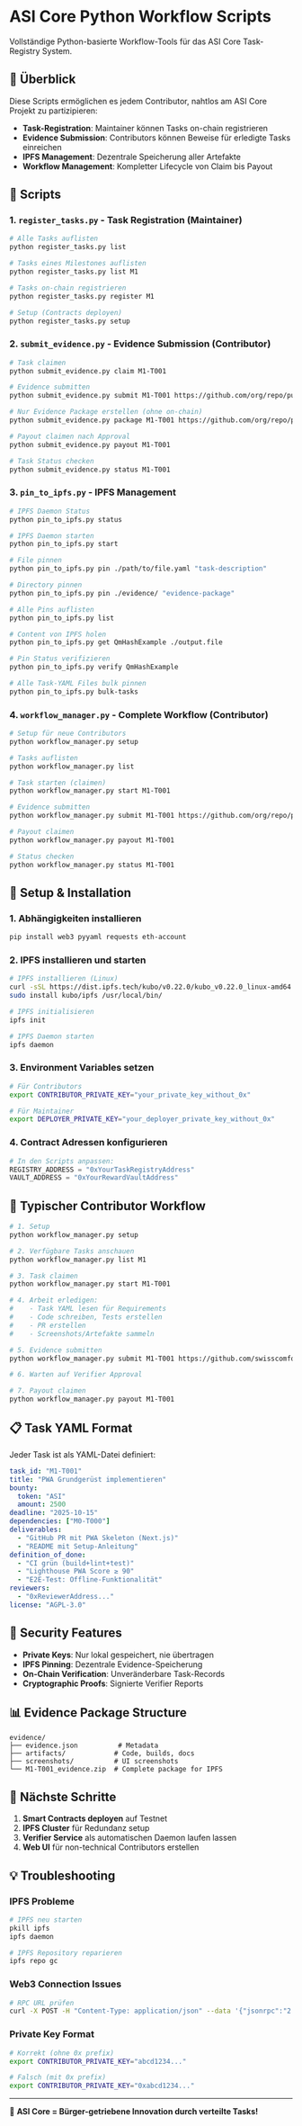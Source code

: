 # ASI Core Python Workflow Scripts

Vollständige Python-basierte Workflow-Tools für das ASI Core Task-Registry System.

## 🎯 Überblick

Diese Scripts ermöglichen es jedem Contributor, nahtlos am ASI Core Projekt zu partizipieren:

- **Task-Registration**: Maintainer können Tasks on-chain registrieren
- **Evidence Submission**: Contributors können Beweise für erledigte Tasks einreichen  
- **IPFS Management**: Dezentrale Speicherung aller Artefakte
- **Workflow Management**: Kompletter Lifecycle von Claim bis Payout

## 📁 Scripts

### 1. `register_tasks.py` - Task Registration (Maintainer)
```bash
# Alle Tasks auflisten
python register_tasks.py list

# Tasks eines Milestones auflisten  
python register_tasks.py list M1

# Tasks on-chain registrieren
python register_tasks.py register M1

# Setup (Contracts deployen)
python register_tasks.py setup
```

### 2. `submit_evidence.py` - Evidence Submission (Contributor)
```bash
# Task claimen
python submit_evidence.py claim M1-T001

# Evidence submitten
python submit_evidence.py submit M1-T001 https://github.com/org/repo/pull/123 ./artifacts/

# Nur Evidence Package erstellen (ohne on-chain)
python submit_evidence.py package M1-T001 https://github.com/org/repo/pull/123

# Payout claimen nach Approval
python submit_evidence.py payout M1-T001

# Task Status checken
python submit_evidence.py status M1-T001
```

### 3. `pin_to_ipfs.py` - IPFS Management
```bash
# IPFS Daemon Status
python pin_to_ipfs.py status

# IPFS Daemon starten
python pin_to_ipfs.py start

# File pinnen
python pin_to_ipfs.py pin ./path/to/file.yaml "task-description"

# Directory pinnen
python pin_to_ipfs.py pin ./evidence/ "evidence-package"

# Alle Pins auflisten
python pin_to_ipfs.py list

# Content von IPFS holen
python pin_to_ipfs.py get QmHashExample ./output.file

# Pin Status verifizieren
python pin_to_ipfs.py verify QmHashExample

# Alle Task-YAML Files bulk pinnen
python pin_to_ipfs.py bulk-tasks
```

### 4. `workflow_manager.py` - Complete Workflow (Contributor)
```bash
# Setup für neue Contributors
python workflow_manager.py setup

# Tasks auflisten
python workflow_manager.py list

# Task starten (claimen)
python workflow_manager.py start M1-T001

# Evidence submitten  
python workflow_manager.py submit M1-T001 https://github.com/org/repo/pull/123 ./artifacts/

# Payout claimen
python workflow_manager.py payout M1-T001

# Status checken
python workflow_manager.py status M1-T001
```

## 🔧 Setup & Installation

### 1. Abhängigkeiten installieren
```bash
pip install web3 pyyaml requests eth-account
```

### 2. IPFS installieren und starten
```bash
# IPFS installieren (Linux)
curl -sSL https://dist.ipfs.tech/kubo/v0.22.0/kubo_v0.22.0_linux-amd64.tar.gz | tar -xz
sudo install kubo/ipfs /usr/local/bin/

# IPFS initialisieren
ipfs init

# IPFS Daemon starten
ipfs daemon
```

### 3. Environment Variables setzen
```bash
# Für Contributors
export CONTRIBUTOR_PRIVATE_KEY="your_private_key_without_0x"

# Für Maintainer  
export DEPLOYER_PRIVATE_KEY="your_deployer_private_key_without_0x"
```

### 4. Contract Adressen konfigurieren
```python
# In den Scripts anpassen:
REGISTRY_ADDRESS = "0xYourTaskRegistryAddress"
VAULT_ADDRESS = "0xYourRewardVaultAddress"
```

## 🚀 Typischer Contributor Workflow

```bash
# 1. Setup
python workflow_manager.py setup

# 2. Verfügbare Tasks anschauen
python workflow_manager.py list M1

# 3. Task claimen
python workflow_manager.py start M1-T001

# 4. Arbeit erledigen:
#    - Task YAML lesen für Requirements
#    - Code schreiben, Tests erstellen
#    - PR erstellen
#    - Screenshots/Artefakte sammeln

# 5. Evidence submitten
python workflow_manager.py submit M1-T001 https://github.com/swisscomfort/asi-core/pull/123 ./build/ ./screenshots/

# 6. Warten auf Verifier Approval

# 7. Payout claimen
python workflow_manager.py payout M1-T001
```

## 📋 Task YAML Format

Jeder Task ist als YAML-Datei definiert:

```yaml
task_id: "M1-T001"
title: "PWA Grundgerüst implementieren"
bounty: 
  token: "ASI"
  amount: 2500
deadline: "2025-10-15"
dependencies: ["M0-T000"]
deliverables:
  - "GitHub PR mit PWA Skeleton (Next.js)"
  - "README mit Setup-Anleitung"
definition_of_done:
  - "CI grün (build+lint+test)"
  - "Lighthouse PWA Score ≥ 90"
  - "E2E-Test: Offline-Funktionalität"
reviewers:
  - "0xReviewerAddress..."
license: "AGPL-3.0"
```

## 🔐 Security Features

- **Private Keys**: Nur lokal gespeichert, nie übertragen
- **IPFS Pinning**: Dezentrale Evidence-Speicherung  
- **On-Chain Verification**: Unveränderbare Task-Records
- **Cryptographic Proofs**: Signierte Verifier Reports

## 📊 Evidence Package Structure

```
evidence/
├── evidence.json          # Metadata  
├── artifacts/            # Code, builds, docs
├── screenshots/          # UI screenshots
└── M1-T001_evidence.zip  # Complete package for IPFS
```

## 🎯 Nächste Schritte

1. **Smart Contracts deployen** auf Testnet
2. **IPFS Cluster** für Redundanz setup
3. **Verifier Service** als automatischen Daemon laufen lassen
4. **Web UI** für non-technical Contributors erstellen

## 💡 Troubleshooting

### IPFS Probleme
```bash
# IPFS neu starten
pkill ipfs
ipfs daemon

# IPFS Repository reparieren
ipfs repo gc
```

### Web3 Connection Issues
```bash
# RPC URL prüfen
curl -X POST -H "Content-Type: application/json" --data '{"jsonrpc":"2.0","method":"eth_blockNumber","params":[],"id":1}' https://rpc.ankr.com/polygon_mumbai
```

### Private Key Format
```bash
# Korrekt (ohne 0x prefix)
export CONTRIBUTOR_PRIVATE_KEY="abcd1234..."

# Falsch (mit 0x prefix)  
export CONTRIBUTOR_PRIVATE_KEY="0xabcd1234..."
```

---

🚀 **ASI Core = Bürger-getriebene Innovation durch verteilte Tasks!**